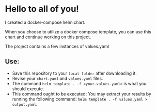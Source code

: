 # Hello to all of you!

I created a docker-compose helm chart.

When you choose to utilize a docker compose template, you can use this chart and continue working on this project.

The project contains a few instances of values.yaml

## Use: 
- Save this repository to your `local folder` after downloading it.
- Revise your `chart.yaml` and `values.yaml` files.
- The command `helm template . -f <your-values-yaml>` is what you should execute.
- This command ought to be executed: You may extract your results by running the following command: `helm template . -f values.yaml > output.yaml`.